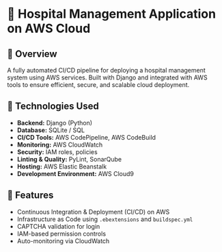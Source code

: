 # 🏥 Hospital Management Application on AWS Cloud

## 📌 Overview
A fully automated CI/CD pipeline for deploying a hospital management system using AWS services. Built with Django and integrated with AWS tools to ensure efficient, secure, and scalable cloud deployment.

## 🔧 Technologies Used
- **Backend:** Django (Python)
- **Database:** SQLite / SQL
- **CI/CD Tools:** AWS CodePipeline, AWS CodeBuild
- **Monitoring:** AWS CloudWatch
- **Security:** IAM roles, policies
- **Linting & Quality:** PyLint, SonarQube
- **Hosting:** AWS Elastic Beanstalk
- **Development Environment:** AWS Cloud9

## 🚀 Features
- Continuous Integration & Deployment (CI/CD) on AWS
- Infrastructure as Code using `.ebextensions` and `buildspec.yml`
- CAPTCHA validation for login
- IAM-based permission controls
- Auto-monitoring via CloudWatch
